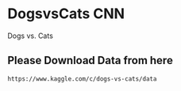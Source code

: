 # DogsvsCats CNN 


Dogs vs. Cats


## Please Download Data from here

```https://www.kaggle.com/c/dogs-vs-cats/data```

